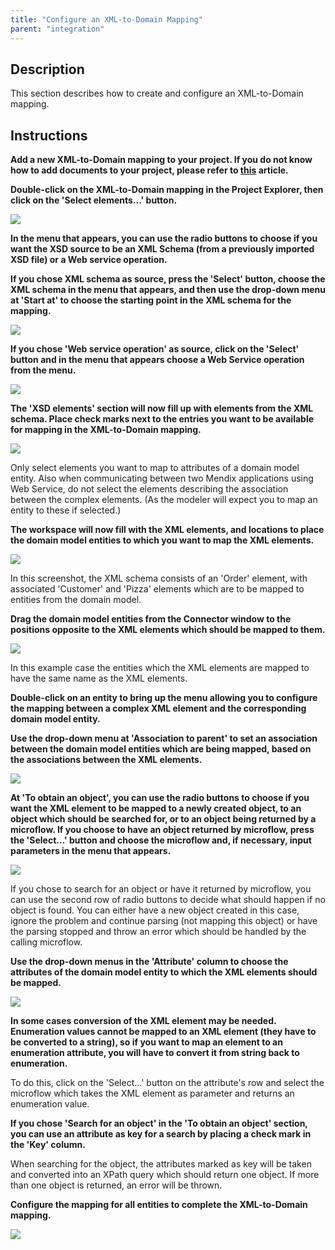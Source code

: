 ```yaml
---
title: "Configure an XML-to-Domain Mapping"
parent: "integration"
---
```

## Description

This section describes how to create and configure an XML-to-Domain mapping.

## Instructions

 **Add a new XML-to-Domain mapping to your project. If you do not know how to add documents to your project, please refer to [this](add-documents-to-a-module) article.**

 **Double-click on the XML-to-Domain mapping in the Project Explorer, then click on the 'Select elements...' button.**

![](attachments/2621624/2752809.png)

 **In the menu that appears, you can use the radio buttons to choose if you want the XSD source to be an XML Schema (from a previously imported XSD file) or a Web service operation.**

 **If you chose XML schema as source, press the 'Select' button, choose the XML schema in the menu that appears, and then use the drop-down menu at 'Start at' to choose the starting point in the XML schema for the mapping.**

![](attachments/2621624/2752808.png)

 **If you chose 'Web service operation' as source, click on the 'Select' button and in the menu that appears choose a Web Service operation from the menu.**

![](attachments/2621624/2752807.png)

 **The 'XSD elements' section will now fill up with elements from the XML schema. Place check marks next to the entries you want to be available for mapping in the XML-to-Domain mapping.**

![](attachments/2621624/2752810.png)

Only select elements you want to map to attributes of a domain model entity. Also when communicating between two Mendix applications using Web Service, do not select the elements describing the association between the complex elements. (As the modeler will expect you to map an entity to these if selected.)

 **The workspace will now fill with the XML elements, and locations to place the domain model entities to which you want to map the XML elements.**

![](attachments/2621624/2752811.png)

In this screenshot, the XML schema consists of an 'Order' element, with associated 'Customer' and 'Pizza' elements which are to be mapped to entities from the domain model.

 **Drag the domain model entities from the Connector window to the positions opposite to the XML elements which should be mapped to them.**

![](attachments/2621624/2752806.png)

In this example case the entities which the XML elements are mapped to have the same name as the XML elements.

 **Double-click on an entity to bring up the menu allowing you to configure the mapping between a complex XML element and the corresponding domain model entity.**

 **Use the drop-down menu at 'Association to parent' to set an association between the domain model entities which are being mapped, based on the associations between the XML elements.**

![](attachments/2621624/2752803.png)

 **At 'To obtain an object', you can use the radio buttons to choose if you want the XML element to be mapped to a newly created object, to an object which should be searched for, or to an object being returned by a microflow. If you choose to have an object returned by microflow, press the 'Select...' button and choose the microflow and, if necessary, input parameters in the menu that appears.**

![](attachments/2621624/2752804.png)

If you chose to search for an object or have it returned by microflow, you can use the second row of radio buttons to decide what should happen if no object is found. You can either have a new object created in this case, ignore the problem and continue parsing (not mapping this object) or have the parsing stopped and throw an error which should be handled by the calling microflow.

 **Use the drop-down menus in the 'Attribute' column to choose the attributes of the domain model entity to which the XML elements should be mapped.**

![](attachments/2621624/2752805.png)

 **In some cases conversion of the XML element may be needed. Enumeration values cannot be mapped to an XML element (they have to be converted to a string), so if you want to map an element to an enumeration attribute, you will have to convert it from string back to enumeration.**

To do this, click on the 'Select...' button on the attribute's row and select the microflow which takes the XML element as parameter and returns an enumeration value.

 **If you chose 'Search for an object' in the 'To obtain an object' section, you can use an attribute as key for a search by placing a check mark in the 'Key' column.**

When searching for the object, the attributes marked as key will be taken and converted into an XPath query which should return one object. If more than one object is returned, an error will be thrown.

 **Configure the mapping for all entities to complete the XML-to-Domain mapping.**

![](attachments/2621624/2752801.png)
